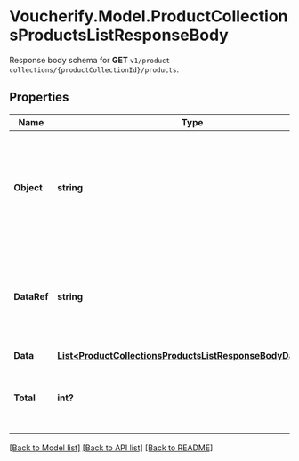 # Voucherify.Model.ProductCollectionsProductsListResponseBody
Response body schema for **GET** `v1/product-collections/{productCollectionId}/products`.

## Properties

Name | Type | Description | Notes
------------ | ------------- | ------------- | -------------
**Object** | **string** | The type of the object represented by JSON. This object stores information about products and SKUs. | [optional] 
**DataRef** | **string** | Identifies the name of the JSON property that contains the array of products and SKUs. | [optional] 
**Data** | [**List&lt;ProductCollectionsProductsListResponseBodyDataItem&gt;**](ProductCollectionsProductsListResponseBodyDataItem.md) |  | [optional] 
**Total** | **int?** | Total number of products &amp; SKUs in the product collection. | [optional] 

[[Back to Model list]](../README.md#documentation-for-models) [[Back to API list]](../README.md#documentation-for-api-endpoints) [[Back to README]](../README.md)

